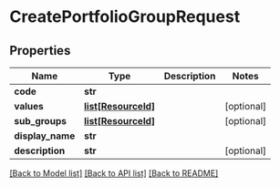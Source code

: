 # CreatePortfolioGroupRequest

## Properties
Name | Type | Description | Notes
------------ | ------------- | ------------- | -------------
**code** | **str** |  | 
**values** | [**list[ResourceId]**](ResourceId.md) |  | [optional] 
**sub_groups** | [**list[ResourceId]**](ResourceId.md) |  | [optional] 
**display_name** | **str** |  | 
**description** | **str** |  | [optional] 

[[Back to Model list]](../README.md#documentation-for-models) [[Back to API list]](../README.md#documentation-for-api-endpoints) [[Back to README]](../README.md)


